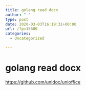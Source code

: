 ```yaml
---
title: golang read docx
author: "-"
type: post
date: 2020-03-03T16:19:31+00:00
url: /?p=15680
categories:
  - Uncategorized

---
```

# golang read docx
https://github.com/unidoc/unioffice